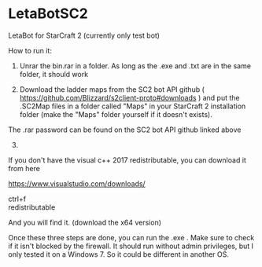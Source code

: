 # LetaBotSC2
LetaBot for StarCraft 2 (currently only test bot)



How to run it:


1.  Unrar the bin.rar in a folder. As long as the .exe and .txt are in the same folder, it should work

2. Download the ladder maps from the SC2 bot API github (  
https://github.com/Blizzard/s2client-proto#downloads  ) and put the .SC2Map files in a folder called "Maps" in your StarCraft 2 installation folder (make the "Maps" folder yourself if it doesn't exists). 

The .rar password can be found on the SC2 bot API github linked above

3.  

If you don't have the visual c++ 2017 redistributable, you can download it from here

https://www.visualstudio.com/downloads/

ctrl+f  
redistributable

And you will find it. (download the x64 version)



Once these three steps are done, you can run the .exe . Make sure to check if it isn't blocked by the firewall. It should run without admin privileges, but I only tested it on a Windows 7. So it could be different in another OS.
